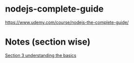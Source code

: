 # nodejs-complete-guide
https://www.udemy.com/course/nodejs-the-complete-guide/ 

# Notes (section wise)

[Section 3 understanding the basics](notes/section%203%20understanding%20the%20basics/section3-notes.md)